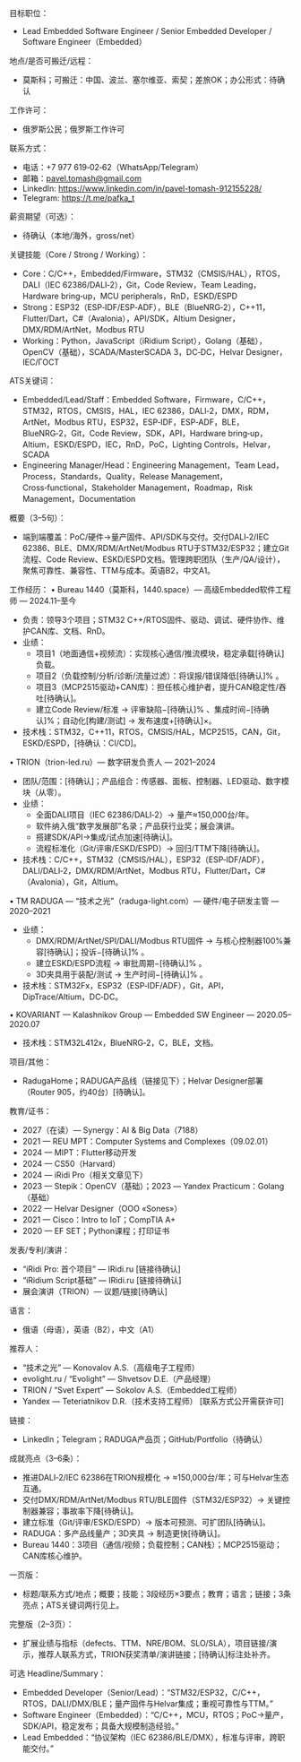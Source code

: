 目标职位：
- Lead Embedded Software Engineer / Senior Embedded Developer / Software Engineer（Embedded）

地点/是否可搬迁/远程：
- 莫斯科；可搬迁：中国、波兰、塞尔维亚、索契；差旅OK；办公形式：待确认

工作许可：
- 俄罗斯公民；俄罗斯工作许可

联系方式：
- 电话：+7 977 619‑02‑62（WhatsApp/Telegram）
- 邮箱：pavel.tomash@gmail.com
- LinkedIn: https://www.linkedin.com/in/pavel-tomash-912155228/
- Telegram: https://t.me/pafka_t

薪资期望（可选）：
- 待确认（本地/海外，gross/net）

关键技能（Core / Strong / Working）：
- Core：C/C++，Embedded/Firmware，STM32（CMSIS/HAL），RTOS，DALI（IEC 62386/DALI‑2），Git，Code Review，Team Leading，Hardware bring‑up，MCU peripherals，RnD，ESKD/ESPD
- Strong：ESP32（ESP‑IDF/ESP‑ADF），BLE（BlueNRG‑2），C++11，Flutter/Dart，C#（Avalonia），API/SDK，Altium Designer，DMX/RDM/ArtNet，Modbus RTU
- Working：Python，JavaScript（iRidium Script），Golang（基础），OpenCV（基础），SCADA/MasterSCADA 3，DC‑DC，Helvar Designer，IEC/ГОСТ

ATS关键词：
- Embedded/Lead/Staff：Embedded Software，Firmware，C/C++，STM32，RTOS，CMSIS，HAL，IEC 62386，DALI‑2，DMX，RDM，ArtNet，Modbus RTU，ESP32，ESP‑IDF，ESP‑ADF，BLE，BlueNRG‑2，Git，Code Review，SDK，API，Hardware bring‑up，Altium，ESKD/ESPD，IEC，RnD，PoC，Lighting Controls，Helvar，SCADA
- Engineering Manager/Head：Engineering Management，Team Lead，Process，Standards，Quality，Release Management，Cross‑functional，Stakeholder Management，Roadmap，Risk Management，Documentation

概要（3–5句）：
- 端到端覆盖：PoC/硬件→量产固件、API/SDK与交付。交付DALI‑2/IEC 62386、BLE、DMX/RDM/ArtNet/Modbus RTU于STM32/ESP32；建立Git流程、Code Review、ESKD/ESPD文档。管理跨职团队（生产/QA/设计），聚焦可靠性、兼容性、TTM与成本。英语B2，中文A1。

工作经历：
• Bureau 1440（莫斯科，1440.space）— 高级Embedded软件工程师 — 2024.11–至今
- 负责：领导3个项目；STM32 C++/RTOS固件、驱动、调试、硬件协作、维护CAN库、文档、RnD。
- 业绩：
  - 项目1（地面通信+视频流）：实现核心通信/推流模块，稳定承载[待确认]负载。
  - 项目2（负载控制/分析/诊断/流量过滤）：将误报/错误降低[待确认]% 。
  - 项目3（MCP2515驱动+CAN库）：担任核心维护者，提升CAN稳定性/吞吐[待确认]。
  - 建立Code Review/标准 → 评审缺陷−[待确认]% 、集成时间−[待确认]%；自动化[构建/测试] → 发布速度+[待确认]×。
- 技术栈：STM32，C++11，RTOS，CMSIS/HAL，MCP2515，CAN，Git，ESKD/ESPD，[待确认：CI/CD]。

• TRION（trion-led.ru）— 数字研发负责人 — 2021–2024
- 团队/范围：[待确认]；产品组合：传感器、面板、控制器、LED驱动、数字模块（从零）。
- 业绩：
  - 全面DALI项目（IEC 62386/DALI‑2）→ 量产≈150,000台/年。
  - 软件纳入俄“数字发展部”名录；产品获行业奖；展会演讲。
  - 搭建SDK/API→集成/试点加速[待确认]。
  - 流程标准化（Git/评审/ESKD/ESPD）→ 回归/TTM下降[待确认]。
- 技术栈：C/C++，STM32（CMSIS/HAL），ESP32（ESP‑IDF/ADF），DALI/DALI‑2，DMX/RDM/ArtNet，Modbus RTU，Flutter/Dart，C#（Avalonia），Git，Altium。

• TM RADUGA — “技术之光”（raduga-light.com）— 硬件/电子研发主管 — 2020–2021
- 业绩：
  - DMX/RDM/ArtNet/SPI/DALI/Modbus RTU固件 → 与核心控制器100%兼容[待确认]；投诉−[待确认]% 。
  - 建立ESKD/ESPD流程 → 审批周期−[待确认]% 。
  - 3D夹具用于装配/测试 → 生产时间−[待确认]% 。
- 技术栈：STM32Fx，ESP32（ESP‑IDF/ADF），Git，API，DipTrace/Altium，DC‑DC。

• KOVARIANT — Kalashnikov Group — Embedded SW Engineer — 2020.05–2020.07
- 技术栈：STM32L412x，BlueNRG‑2，C，BLE，文档。

项目/其他：
- RadugaHome；RADUGA产品线（链接见下）；Helvar Designer部署（Router 905，约40台）[待确认]。

教育/证书：
- 2027（在读）— Synergy：AI & Big Data（7188）
- 2021 — REU MPT：Computer Systems and Complexes（09.02.01）
- 2024 — MIPT：Flutter移动开发
- 2024 — CS50（Harvard）
- 2024 — iRidi Pro（相关文章见下）
- 2023 — Stepik：OpenCV（基础）；2023 — Yandex Practicum：Golang（基础）
- 2022 — Helvar Designer（OOO «Sones»）
- 2021 — Cisco：Intro to IoT；CompTIA A+
- 2020 — EF SET；Python课程；打印证书

发表/专利/演讲：
- “iRidi Pro: 首个项目” — IRidi.ru [链接待确认]
- “iRidium Script基础” — IRidi.ru [链接待确认]
- 展会演讲（TRION）— 议题/链接[待确认]

语言：
- 俄语（母语），英语（B2），中文（A1）

推荐人：
- “技术之光” — Konovalov A.S.（高级电子工程师）
- evolight.ru / “Evolight” — Shvetsov D.E.（产品经理）
- TRION / “Svet Expert” — Sokolov A.S.（Embedded工程师）
- Yandex — Teteriatnikov D.R.（技术支持工程师）
[联系方式公开需获许可]

链接：
- LinkedIn；Telegram；RADUGA产品页；GitHub/Portfolio（待确认）

成就亮点（3–6条）：
- 推进DALI‑2/IEC 62386在TRION规模化 → ≈150,000台/年；可与Helvar生态互通。
- 交付DMX/RDM/ArtNet/Modbus RTU/BLE固件（STM32/ESP32）→ 关键控制器兼容；事故率下降[待确认]。
- 建立标准（Git/评审/ESKD/ESPD）→ 版本可预测、可扩团队[待确认]。
- RADUGA：多产品线量产；3D夹具 → 制造更快[待确认]。
- Bureau 1440：3项目（通信/视频；负载控制；CAN栈）；MCP2515驱动；CAN库核心维护。

一页版：
- 标题/联系方式/地点；概要；技能；3段经历×3要点；教育；语言；链接；3条亮点；ATS关键词两行见上。

完整版（2–3页）：
- 扩展业绩与指标（defects、TTM、NRE/BOM、SLO/SLA），项目链接/演示，推荐人联系方式，TRION获奖清单/演讲链接；[待确认]标注处补齐。

可选 Headline/Summary：
- Embedded Developer（Senior/Lead）：“STM32/ESP32，C/C++，RTOS，DALI/DMX/BLE；量产固件与Helvar集成；重视可靠性与TTM。”
- Software Engineer（Embedded）：“C/C++，MCU，RTOS；PoC→量产，SDK/API，稳定发布；具备大规模制造经验。”
- Lead Embedded：“协议架构（IEC 62386/BLE/DMX），标准与评审，跨职能交付。” 